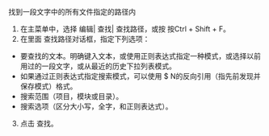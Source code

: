 找到一段文字中的所有文件指定的路径内
1. 在主菜单中，选择 编辑| 查找| 查找路径，或按 按Ctrl + Shift + F。
2. 在里面 查找路径对话框，指定下列选项：
* 要查找的文本。明确键入文本，或使用正则表达式指定一种模式，或选择以前用过的一段文字，或从最近的历史下拉列表模式。
* 如果通过正则表达式指定搜索模式，可以使用 $ N的反向引用（指先前发现并保存模式）格式。
* 搜索范围（项目，模块或目录）。
* 搜索选项（区分大小写，全字，和正则表达式）。
3. 点击 查找。

